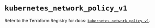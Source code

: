 # `kubernetes_network_policy_v1`

Refer to the Terraform Registry for docs: [`kubernetes_network_policy_v1`](https://registry.terraform.io/providers/hashicorp/kubernetes/2.32.0/docs/resources/network_policy_v1).
